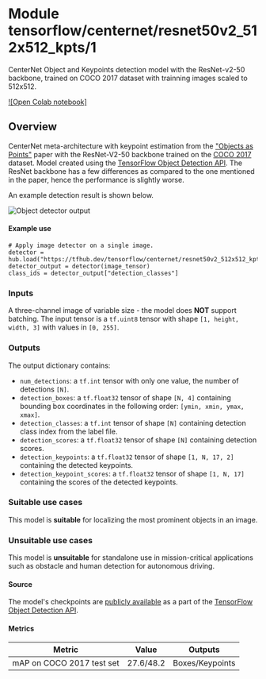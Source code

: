 # Module tensorflow/centernet/resnet50v2_512x512_kpts/1

CenterNet Object and Keypoints detection model with the ResNet-v2-50 backbone,
trained on COCO 2017 dataset with trainning images scaled to 512x512.

<!-- asset-path: internal -->
<!-- module-type: image-object-detection -->
<!-- task: image-object-detection -->
<!-- fine-tunable: false -->
<!-- format: saved_model_2 -->
<!-- network-architecture: centernet -->
<!-- dataset: coco-2017 -->

[![Open Colab notebook]](https://colab.research.google.com/github/tensorflow/hub/blob/master/examples/colab/tf2_object_detection.ipynb)

## Overview

CenterNet meta-architecture with keypoint estimation from the
["Objects as Points"](https://arxiv.org/abs/1904.07850) paper with the
ResNet-V2-50 backbone trained on the [COCO 2017](https://cocodataset.org/)
dataset. Model created using the
[TensorFlow Object Detection API](https://github.com/tensorflow/models/tree/master/research/object_detection).
The ResNet backbone has a few differences as compared to the one mentioned in
the paper, hence the performance is slightly worse.

An example detection result is shown below.

![Object detector output](https://www.gstatic.com/aihub/tfhub/detection/od_with_keypoints.png)

#### Example use

```
# Apply image detector on a single image.
detector = hub.load("https://tfhub.dev/tensorflow/centernet/resnet50v2_512x512_kpts/1")
detector_output = detector(image_tensor)
class_ids = detector_output["detection_classes"]
```

### Inputs

A three-channel image of variable size - the model does **NOT** support
batching. The input tensor is a `tf.uint8` tensor with shape `[1, height, width,
3]` with values in `[0, 255]`.

### Outputs

The output dictionary contains:

*   `num_detections`: a `tf.int` tensor with only one value, the number of
    detections `[N]`.
*   `detection_boxes`: a `tf.float32` tensor of shape `[N, 4]` containing
    bounding box coordinates in the following order: `[ymin, xmin, ymax, xmax]`.
*   `detection_classes`: a `tf.int` tensor of shape `[N]` containing detection
    class index from the label file.
*   `detection_scores`: a `tf.float32` tensor of shape `[N]` containing
    detection scores.
*   `detection_keypoints`: a `tf.float32` tensor of shape `[1, N, 17, 2]`
    containing the detected keypoints.
*   `detection_keypoint_scores`: a `tf.float32` tensor of shape `[1, N, 17]`
    containing the scores of the detected keypoints.

### Suitable use cases

This model is **suitable** for localizing the most prominent objects in an
image.

### Unsuitable use cases

This model is **unsuitable** for standalone use in mission-critical applications
such as obstacle and human detection for autonomous driving.

#### Source

The model's checkpoints are
[publicly available](https://github.com/tensorflow/models/blob/master/research/object_detection/g3doc/tf2_detection_zoo.md)
as a part of the
[TensorFlow Object Detection API](https://github.com/tensorflow/models/tree/master/research/object_detection).

#### Metrics

Metric                    | Value     | Outputs
------------------------- | --------- | ---------------
mAP on COCO 2017 test set | 27.6/48.2 | Boxes/Keypoints
